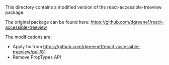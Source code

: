 This directory contains a modified version of the react-accessible-treeview package.

The original package can be found here: https://github.com/dgreene1/react-accessible-treeview

The modifications are:

- Apply fix from https://github.com/dgreene1/react-accessible-treeview/pull/81
- Remove PropTypes API

